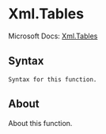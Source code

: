 ---
---

# Xml.Tables

Microsoft Docs: [Xml.Tables](https://docs.microsoft.com/en-us/powerquery-m/xml-tables)

## Syntax

```
Syntax for this function.
```

## About

About this function.


